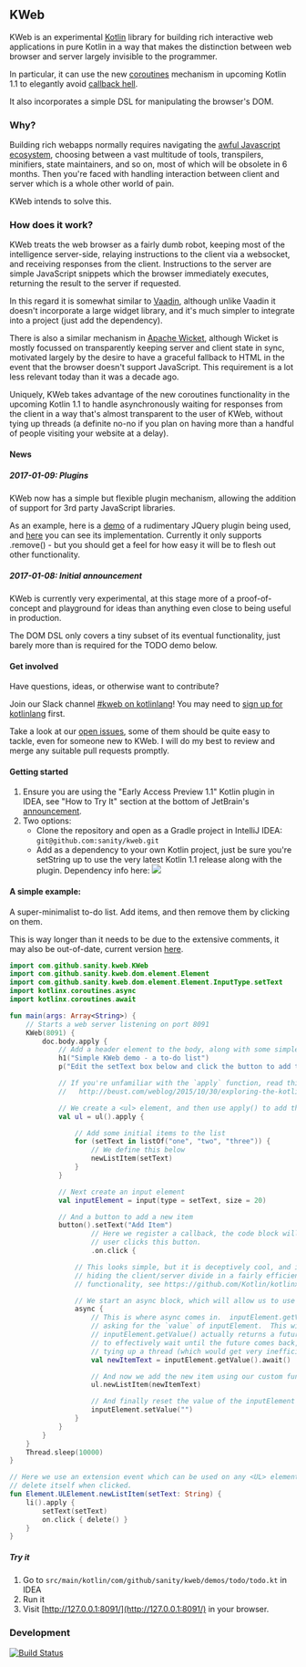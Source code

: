 ## KWeb

KWeb is an experimental [Kotlin](http://kotlinlang.org/) library for building rich interactive web applications in pure Kotlin in a way
that makes the distinction between web browser and server largely invisible to the programmer.

In particular, it can use the new [coroutines](https://github.com/Kotlin/kotlinx.coroutines) mechanism in 
upcoming Kotlin 1.1 to elegantly avoid [callback hell](http://callbackhell.com/).

It also incorporates a simple DSL for manipulating the browser's DOM.

### Why?
Building rich webapps normally requires navigating the
[awful Javascript ecosystem](https://hackernoon.com/how-it-feels-to-learn-javascript-in-2016-d3a717dd577f#.dvybqadhr),
choosing between a vast multitude of tools, transpilers, minifiers, state maintainers, and so on, most of which will
be obsolete in 6 months.  Then you're faced with handling interaction between client and server which is a whole other world of pain.

KWeb intends to solve this.

### How does it work?
KWeb treats the web browser as a fairly dumb robot, keeping most of the intelligence server-side,
relaying instructions to the client via a websocket, and receiving responses from the client.  Instructions to the server
are simple JavaScript snippets which the browser immediately executes, returning the result to the server if requested.

In this regard it is somewhat similar to [Vaadin](https://vaadin.com/home), although unlike Vaadin it doesn't incorporate
a large widget library, and it's much simpler to integrate into a project (just add the dependency).

There is also a similar mechanism in [Apache Wicket](https://wicket.apache.org/), although Wicket is mostly focussed on
transparently keeping server and client state in sync, motivated largely by the desire to have a graceful fallback
to HTML in the event that the browser doesn't support JavaScript.  This requirement is a lot less relevant today than it
was a decade ago.

Uniquely, KWeb takes advantage of the new coroutines functionality in the upcoming Kotlin 1.1 to handle 
asynchronously waiting for responses from the client in a way that's almost transparent to the user of KWeb, without tying up threads (a definite no-no if you plan on having more than a handful of people visiting your website at a delay).

#### News
##### 2017-01-09: Plugins
KWeb now has a simple but flexible plugin mechanism, allowing the addition of support for 3rd party JavaScript libraries.

As an example, here is a [demo](https://github.com/sanity/kweb/blob/master/src/main/kotlin/com/github/sanity/kweb/demos/jquery/jquery.kt) of a rudimentary JQuery plugin being used, and [here](https://github.com/sanity/kweb/blob/master/src/main/kotlin/com/github/sanity/kweb/plugins/jqueryCore/JQueryCorePlugin.kt) you can see its implementation.  Currently it only supports .remove() - but you should get a feel for how easy it will be to flesh out other functionality.

##### 2017-01-08: Initial announcement
KWeb is currently very experimental, at this stage more of a proof-of-concept and playground for ideas than anything
even close to being useful in production.

The DOM DSL only covers a tiny subset of its eventual functionality, just barely more than is required for the TODO 
demo below.

#### Get involved
Have questions, ideas, or otherwise want to contribute?

Join our Slack channel [#kweb on kotlinlang](https://kotlinlang.slack.com/messages/kweb/)!  You may need to [sign up for kotlinlang](http://kotlinslackin.herokuapp.com/) first.

Take a look at our [open issues](https://github.com/sanity/kweb/issues), some of them should be quite easy to tackle, even
for someone new to KWeb.  I will do my best to review and merge any suitable pull requests promptly.

#### Getting started
1. Ensure you are using the "Early Access Preview 1.1" Kotlin plugin in IDEA, see "How to Try It" section at the 
bottom of JetBrain's [announcement](https://blog.jetbrains.com/kotlin/2016/12/kotlin-1-1-m04-is-here/).
2. Two options:
    * Clone the repository and open as a Gradle project in IntelliJ IDEA: `git@github.com:sanity/kweb.git`
    * Add as a dependency to your own Kotlin project, just be sure you're setString up to use the
very latest Kotlin 1.1 release along with the plugin.  Dependency info here: [![](https://jitpack.io/v/sanity/kweb.svg)](https://jitpack.io/#sanity/kweb)

#### A simple example:

A super-minimalist to-do list.  Add items, and then remove them by clicking on them.

This is way longer than it needs to be due to the extensive comments, it may also be out-of-date, current version
[here](https://github.com/sanity/kweb/blob/master/src/main/kotlin/com/github/sanity/kweb/demos/todo/todo.kt).

```kotlin
import com.github.sanity.kweb.KWeb
import com.github.sanity.kweb.dom.element.Element
import com.github.sanity.kweb.dom.element.Element.InputType.setText
import kotlinx.coroutines.async
import kotlinx.coroutines.await

fun main(args: Array<String>) {
    // Starts a web server listening on port 8091
    KWeb(8091) {
        doc.body.apply {
            // Add a header element to the body, along with some simple instructions.
            h1("Simple KWeb demo - a to-do list")
            p("Edit the setText box below and click the button to add the item.  Click an item to remove it.")

            // If you're unfamiliar with the `apply` function, read this:
            //   http://beust.com/weblog/2015/10/30/exploring-the-kotlin-standard-library/

            // We create a <ul> element, and then use apply() to add things to it
            val ul = ul().apply {

                // Add some initial items to the list
                for (setText in listOf("one", "two", "three")) {
                    // We define this below
                    newListItem(setText)
                }
            }

            // Next create an input element
            val inputElement = input(type = setText, size = 20)

            // And a button to add a new item
            button().setText("Add Item")
                    // Here we register a callback, the code block will be called when the
                    // user clicks this button.
                    .on.click {

                // This looks simple, but it is deceptively cool, and in more complex applications is the key to
                // hiding the client/server divide in a fairly efficient matter.  It uses Kotlin 1.1's new coroutines
                // functionality, see https://github.com/Kotlin/kotlinx.coroutines

                // We start an async block, which will allow us to use `await` within the block
                async {
                    // This is where async comes in.  inputElement.getValue() sends a message to the browser
                    // asking for the `value` of inputElement.  This will take delay so
                    // inputElement.getValue() actually returns a future.  `await()` then uses coroutines
                    // to effectively wait until the future comes back, but crucially, without
                    // tying up a thread (which would get very inefficient very quickly).
                    val newItemText = inputElement.getValue().await()

                    // And now we add the new item using our custom function
                    ul.newListItem(newItemText)

                    // And finally reset the value of the inputElement element.
                    inputElement.setValue("")
                }
            }
        }
    }
    Thread.sleep(10000)
}

// Here we use an extension event which can be used on any <UL> element to add a list item which will
// delete itself when clicked.
fun Element.ULElement.newListItem(setText: String) {
    li().apply {
        setText(setText)
        on.click { delete() }
    }
}
```

##### Try it
1. Go to `src/main/kotlin/com/github/sanity/kweb/demos/todo/todo.kt` in IDEA
2. Run it
3. Visit [http://127.0.0.1:8091/](http://127.0.0.1:8091/) in your browser.

### Development
[![Build Status](https://travis-ci.org/sanity/kweb.svg?branch=master)](https://travis-ci.org/sanity/kweb)
